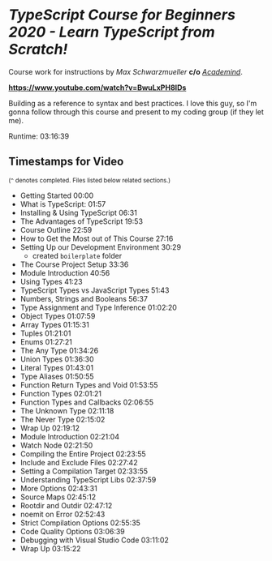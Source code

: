 # **_TypeScript Course for Beginners 2020 - *Learn TypeScript from Scratch!*_**

Course work for instructions by _Max Schwarzmueller_ **c/o** _<a href="https://www.academind.com" target="_blank" rel="noopener noreferrer">Academind</a>_.

**https://www.youtube.com/watch?v=BwuLxPH8IDs**

Building as a reference to syntax and best practices.
I love this guy, so I'm gonna follow through this course and present to my coding group (if they let me).

Runtime: 03:16:39

## Timestamps for Video

<sub>(`^` denotes completed. Files listed below related sections.)</sub>

- Getting Started 00:00
- What is TypeScript: 01:57
- Installing & Using TypeScript 06:31
- The Advantages of TypeScript 19:53
- Course Outline 22:59
- How to Get the Most out of This Course 27:16
- Setting Up our Development Environment 30:29
  - created `boilerplate` folder
- The Course Project Setup 33:36
- Module Introduction 40:56
- Using Types 41:23
- TypeScript Types vs JavaScript Types 51:43
- Numbers, Strings and Booleans 56:37
- Type Assignment and Type Inference 01:02:20
- Object Types 01:07:59
- Array Types 01:15:31
- Tuples 01:21:01
- Enums 01:27:21
- The Any Type 01:34:26
- Union Types 01:36:30
- Literal Types 01:43:01
- Type Aliases 01:50:55
- Function Return Types and Void 01:53:55
- Function Types 02:01:21
- Function Types and Callbacks 02:06:55
- The Unknown Type 02:11:18
- The Never Type 02:15:02
- Wrap Up 02:19:12
- Module Introduction 02:21:04
- Watch Node 02:21:50
- Compiling the Entire Project 02:23:55
- Include and Exclude Files 02:27:42
- Setting a Compilation Target 02:33:55
- Understanding TypeScript Libs 02:37:59
- More Options 02:43:31
- Source Maps 02:45:12
- Rootdir and Outdir 02:47:12
- noemit on Error 02:52:43
- Strict Compilation Options 02:55:35
- Code Quality Options 03:06:39
- Debugging with Visual Studio Code 03:11:02
- Wrap Up 03:15:22

